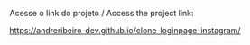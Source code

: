 Acesse o link do projeto / Access the project link:

https://andreribeiro-dev.github.io/clone-loginpage-instagram/

